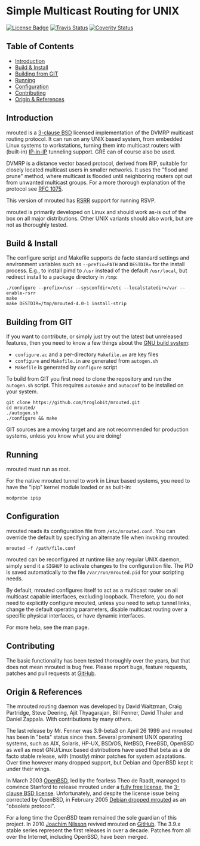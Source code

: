 Simple Multicast Routing for UNIX
=================================
[![License Badge][]][License] [![Travis Status][]][Travis] [![Coverity Status][]][Coverity Scan]

Table of Contents
-----------------

* [Introduction](#introduction)
* [Build & Install](#build--install)
* [Building from GIT](#building-from-git)
* [Running](#running)
* [Configuration](#configuration)
* [Contributing](#contributing)
* [Origin & References](#origin--references)


Introduction
------------

mrouted is a [3-clause BSD][BSD License] licensed implementation of the
DVMRP multicast routing protocol.  It can run on any UNIX based system,
from embedded Linux systems to workstations, turning them into multicast
routers with (built-in) [IP-in-IP] tunneling support.  GRE can of course
also be used.

DVMRP is a distance vector based protocol, derived from RIP, suitable
for closely located multicast users in smaller networks.  It uses the
"flood and prune" method, where multicast is flooded until neighboring
routers opt out from unwanted multicast groups.  For a more thorough
explanation of the protocol see [RFC 1075][].

This version of mrouted has [RSRR][] support for running RSVP.

mrouted is primarily developed on Linux and should work as-is out of the
box on all major distributions.  Other UNIX variants should also work,
but are not as thoroughly tested.


Build & Install
---------------

The configure script and Makefile supports de facto standard settings
and environment variables such as `--prefix=PATH` and `DESTDIR=` for the
install process.  E.g., to install pimd to `/usr` instead of the default
`/usr/local`, but redirect install to a package directory in `/tmp`:

    ./configure --prefix=/usr --sysconfdir=/etc --localstatedir=/var --enable-rsrr
    make
    make DESTDIR=/tmp/mrouted-4.0-1 install-strip


Building from GIT
-----------------

If you want to contribute, or simply just try out the latest but
unreleased features, then you need to know a few things about the
[GNU build system][buildsystem]:

- `configure.ac` and a per-directory `Makefile.am` are key files
- `configure` and `Makefile.in` are generated from `autogen.sh`
- `Makefile` is generated by `configure` script

To build from GIT you first need to clone the repository and run the
`autogen.sh` script.  This requires `automake` and `autoconf` to be
installed on your system.

    git clone https://github.com/troglobit/mrouted.git
    cd mrouted/
    ./autogen.sh
    ./configure && make

GIT sources are a moving target and are not recommended for production
systems, unless you know what you are doing!


Running
-------

mrouted must run as root.

For the native mrouted tunnel to work in Linux based systems, you need
to have the "ipip" kernel module loaded or as built-in:

    modprobe ipip


Configuration
-------------

mrouted reads its configuration file from `/etc/mrouted.conf`.  You can
override the default by specifying an alternate file when invoking
mrouted:

    mrouted -f /path/file.conf

mrouted can be reconfigured at runtime like any regular UNIX daemon,
simply send it a `SIGHUP` to activate changes to the configuration file.
The PID is saved automatically to the file `/var/run/mrouted.pid` for
your scripting needs.

By default, mrouted configures itself to act as a multicast router on
all multicast capable interfaces, excluding loopback.  Therefore, you do
not need to explicitly configure mrouted, unless you need to setup
tunnel links, change the default operating parameters, disable multicast
routing over a specific physical interfaces, or have dynamic interfaces.

For more help, see the man page.


Contributing
------------

The basic functionality has been tested thoroughly over the years, but
that does not mean mrouted is bug free.  Please report bugs, feature
requests, patches and pull requests at [GitHub][].


Origin & References
-------------------

The mrouted routing daemon was developed by David Waitzman, Craig
Partridge, Steve Deering, Ajit Thyagarajan, Bill Fenner, David Thaler
and Daniel Zappala.  With contributions by many others.

The last release by Mr. Fenner was 3.9-beta3 on April 26 1999 and
mrouted has been in "beta" status since then.  Several prominent UNIX
operating systems, such as AIX, Solaris, HP-UX, BSD/OS, NetBSD, FreeBSD,
OpenBSD as well as most GNU/Linux based distributions have used that
beta as a de facto stable release, with (mostly) minor patches for
system adaptations.  Over time however many dropped support, but Debian
and OpenBSD kept it under their wings.

In March 2003 [OpenBSD](http://www.openbsd.org/), led by the fearless
Theo de Raadt, managed to convince Stanford to release mrouted under a
[fully free license][License], the [3-clause BSD license][BSD License].
Unfortunately, and despite the license issue being corrected by OpenBSD,
in February 2005 [Debian dropped mrouted][1] as an "obsolete protocol".

For a long time the OpenBSD team remained the sole guardian of this
project.  In 2010 [Joachim Nilsson](http://troglobit.com) revived
mrouted on [GitHub][].  The 3.9.x stable series represent the first
releases in over a decade.  Patches from all over the Internet,
including OpenBSD, have been merged.

[1]:               http://bugs.debian.org/cgi-bin/bugreport.cgi?bug=288112
[License]:         http://www.openbsd.org/cgi-bin/cvsweb/src/usr.sbin/mrouted/LICENSE
[License Badge]:   https://img.shields.io/badge/License-BSD%203--Clause-blue.svg
[BSD License]:     http://en.wikipedia.org/wiki/BSD_licenses
[RFC 1075]:        http://tools.ietf.org/html/rfc1075
[IP-in-IP]:        https://en.wikipedia.org/wiki/IP_in_IP
[RSRR]:            docs/RSRR.md
[buildsystem]:     https://airs.com/ian/configure/
[GitHub]:          http://github.com/troglobit/mrouted/
[Travis]:          https://travis-ci.org/troglobit/mrouted
[Travis Status]:   https://travis-ci.org/troglobit/mrouted.png?branch=master
[Coverity Scan]:   https://scan.coverity.com/projects/3320
[Coverity Status]: https://scan.coverity.com/projects/3320/badge.svg
